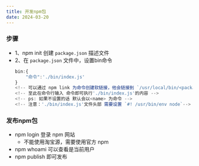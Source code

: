 ```yaml
---
title: 开发npm包
date: 2024-03-20
---
```


### 步骤
- 1、npm init 创建 `package.json` 描述文件
- 2、在 `package.json` 文件中，设置bin命令
    ```js
    bin:{
        "命令":'./bin/index.js'
    }
    <!-- 可以通过 npm link 为命令创建软链接，他会链接到 `/usr/local/bin/<package>` -->
    <!-- 至此在命令行输入 命令即可执行'./bin/index.js'的内容 -->
    <!-- ps: 如果不设置的话 默认会以<name> 为命令 -->
    <!-- 注意：'./bin/index.js'文件头部 需要设置 `#! /usr/bin/env node`-->
    ```
### 发布npm包
- npm login 登录 npm 网站 
  - 不能使用淘宝源，需要使用官方 npm
- npm whoami 可以查看是当前用户
- npm publish 即可发布